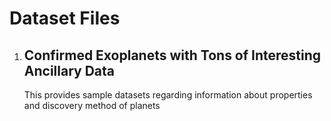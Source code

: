# Dataset Files

1. ## Confirmed Exoplanets with Tons of Interesting Ancillary Data 
	This provides sample datasets regarding information about properties and discovery method of planets